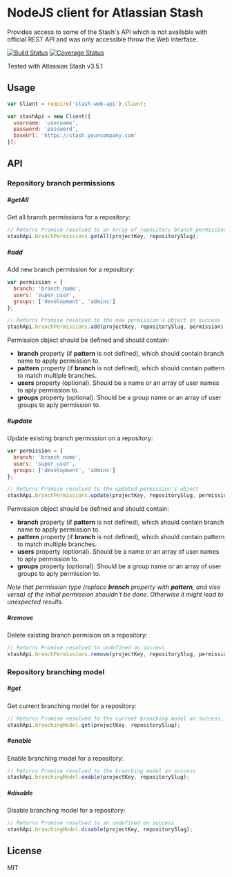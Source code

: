 # NodeJS client for Atlassian Stash

Provides access to some of the Stash's API which is not available with official REST API and was only accessible throw the Web interface.

[![Build Status](https://travis-ci.org/bponomarenko/stash-web-api.svg?branch=master)](https://travis-ci.org/bponomarenko/stash-web-api)
[![Coverage Status](https://coveralls.io/repos/github/bponomarenko/stash-web-api/badge.svg?branch=master)](https://coveralls.io/github/bponomarenko/stash-web-api?branch=master)

Tested with Atlassian Stash v3.5.1

## Usage

```javascript
var Client = require('stash-web-api').Client;

var stashApi = new Client({
  username: 'username',
  password: 'password',
  baseUrl: 'https://stash.yourcompany.com'
});
```

## API

### Repository branch permissions

##### #getAll

Get all branch permissions for a repository:

```javascript
// Returns Promise resolved to an Array of repository branch permissions on success
stashApi.branchPermissions.getAll(projectKey, repositorySlug); 
```

##### #add

Add new branch permission for a repository:

```javascript
var permission = {
  branch: 'branch_name',
  users: 'super_user',
  groups: ['development', 'admins']  
};

// Returns Promise resolved to the new permission's object on success
stashApi.branchPermissions.add(projectKey, repositorySlug, permission);
```

Permission object should be defined and should contain:
* __branch__ property (if __pattern__ is not defined), which should contain branch name to apply permission to.
* __pattern__ property (if __branch__ is not defined), which should contain pattern to match multiple branches.
* __users__ property (optional). Should be a name or an array of user names to aply permission to.
* __groups__ property (optional). Should be a group name or an array of user groups to aply permission to.

##### #update

Update existing branch permission on a repository:

```javascript
var permission = {
  branch: 'branch_name',
  users: 'super_user',
  groups: ['development', 'admins']  
};

// Returns Promise resolved to the updated permission's object
stashApi.branchPermissions.update(projectKey, repositorySlug, permissionId, permission);
```

Permission object should be defined and should contain:
* __branch__ property (if __pattern__ is not defined), which should contain branch name to apply permission to.
* __pattern__ property (if __branch__ is not defined), which should contain pattern to match multiple branches.
* __users__ property (optional). Should be a name or an array of user names to aply permission to.
* __groups__ property (optional). Should be a group name or an array of user groups to aply permission to.

_Note that permission type (replace __branch__  property with __pattern__, and vise versa) of the initial permission shouldn't be done. Otherwise it might lead to unexpected results._

##### #remove

Delete existing branch permision on a repository:

```javascript
// Returns Promise resolved to undefined on success
stashApi.branchPermissions.remove(projectKey, repositorySlug, permissionId);
```

### Repository branching model

##### #get

Get current branching model for a repository:

```javascript
// Returns Promise resolved to the current branching model on success, or rejected with an error if branching model is disabled
stashApi.branchingModel.get(projectKey, repositorySlug);
```

##### #enable

Enable branching model for a repository:

```javascript
// Returns Promise resolved to the branching model on success
stashApi.branchingModel.enable(projectKey, repositorySlug);
```

##### #disable

Disable branching model for a repository:

```javascript
// Returns Promise resolved to an undefined on success
stashApi.branchingModel.disable(projectKey, repositorySlug);
```

## License

MIT
